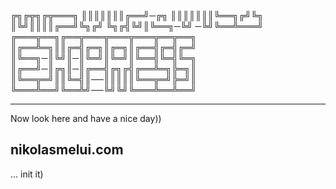 ╔╗╔╦╗╔╦═══╗
║║║║║║║╔══╝─╔╗
║║║║║║║╚══╗╔╝╚╗
║╚╝║║║║╔══╝╚╗╔╝
╚╗╔╣╚╝║╚══╗─╚╝
─╚╝╚══╩═══╝
╔═══╦══╗╔══╦═══╦═══╦═══╦══╦══╗
║╔══╩═╗║║╔═╣╔═╗║╔═╗║╔══╣╔═╣╔═╝
║╚══╗─║╚╝║─║╚═╝║╚═╝║╚══╣╚═╣╚═╗
║╔══╝─║╔╗║─║╔══╣╔╗╔╣╔══╩═╗╠═╗║
║╚══╦═╝║║╚═╣║──║║║║║╚══╦═╝╠═╝║
╚═══╩══╝╚══╩╝──╚╝╚╝╚═══╩══╩══╝

----------------------------------------------------------------------------

Now look here and have a nice day))
## nikolasmelui.com
... init it)